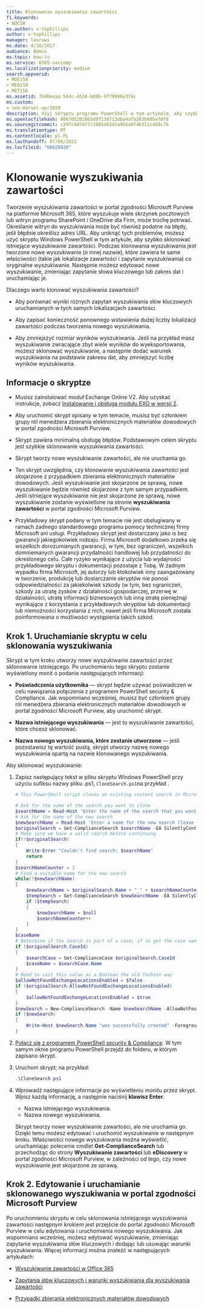 ```yaml
---
title: Klonowanie wyszukiwania zawartości
f1.keywords:
- NOCSH
ms.author: v-tophillips
author: v-tophillips
manager: laurawi
ms.date: 4/26/2017
audience: Admin
ms.topic: how-to
ms.service: O365-seccomp
ms.localizationpriority: medium
search.appverid:
- MOE150
- MED150
- MET150
ms.assetid: 7b40eeaa-544c-4534-b89b-9f79998e374c
ms.custom:
- seo-marvel-apr2020
description: Użyj skryptu programu PowerShell w tym artykule, aby szybko sklonować istniejące wyszukiwanie zawartości w portal zgodności Microsoft Purview na platformie Microsoft 365.
ms.openlocfilehash: 806705202865d97136713dba4afb263b605ef0f8
ms.sourcegitcommit: c29fc9d7477c3985d02d7a956a9f4b311c4d9c76
ms.translationtype: MT
ms.contentlocale: pl-PL
ms.lasthandoff: 07/06/2022
ms.locfileid: "66628820"
---
```

# <a name="clone-a-content-search"></a>Klonowanie wyszukiwania zawartości

Tworzenie wyszukiwania zawartości w portal zgodności Microsoft Purview na platformie Microsoft 365, które wyszukuje wiele skrzynek pocztowych lub witryn programu SharePoint i OneDrive dla Firm, może trochę potrwać. Określanie witryn do wyszukiwania może być również podatne na błędy, jeśli błędnie określisz adres URL. Aby uniknąć tych problemów, możesz użyć skryptu Windows PowerShell w tym artykule, aby szybko sklonować istniejące wyszukiwanie zawartości. Podczas klonowania wyszukiwania jest tworzone nowe wyszukiwanie (o innej nazwie), które zawiera te same właściwości (takie jak lokalizacje zawartości i zapytanie wyszukiwania) co oryginalne wyszukiwanie. Następnie możesz edytować nowe wyszukiwanie, zmieniając zapytanie słowa kluczowego lub zakres dat i uruchamiając je.

Dlaczego warto klonować wyszukiwania zawartości?

- Aby porównać wyniki różnych zapytań wyszukiwania słów kluczowych uruchamianych w tych samych lokalizacjach zawartości.

- Aby zapisać konieczność ponownego wstawienia dużej liczby lokalizacji zawartości podczas tworzenia nowego wyszukiwania.

- Aby zmniejszyć rozmiar wyników wyszukiwania. Jeśli na przykład masz wyszukiwanie zwracające zbyt wiele wyników do wyeksportowania, możesz sklonować wyszukiwanie, a następnie dodać warunek wyszukiwania na podstawie zakresu dat, aby zmniejszyć liczbę wyników wyszukiwania.

## <a name="script-information"></a>Informacje o skryptze

- Musisz zainstalować moduł Exchange Online V2. Aby uzyskać instrukcje, zobacz [Instalowanie i obsługa modułu EXO w wersji 2](/powershell/exchange/exchange-online-powershell-v2#install-and-maintain-the-exo-v2-module).

- Aby uruchomić skrypt opisany w tym temacie, musisz być członkiem grupy ról menedżera zbierania elektronicznych materiałów dowodowych w portal zgodności Microsoft Purview.

- Skrypt zawiera minimalną obsługę błędów. Podstawowym celem skryptu jest szybkie sklonowanie wyszukiwania zawartości.

- Skrypt tworzy nowe wyszukiwanie zawartości, ale nie uruchamia go.

- Ten skrypt uwzględnia, czy klonowanie wyszukiwania zawartości jest skojarzone z przypadkiem zbierania elektronicznych materiałów dowodowych. Jeśli wyszukiwanie jest skojarzone ze sprawą, nowe wyszukiwanie będzie również skojarzone z tym samym przypadkiem. Jeśli istniejące wyszukiwanie nie jest skojarzone ze sprawą, nowe wyszukiwanie zostanie wyświetlone na stronie **wyszukiwania zawartości** w portal zgodności Microsoft Purview.

- Przykładowy skrypt podany w tym temacie nie jest obsługiwany w ramach żadnego standardowego programu pomocy technicznej firmy Microsoft ani usługi. Przykładowy skrypt jest dostarczany jako is bez gwarancji jakiegokolwiek rodzaju. Firma Microsoft dodatkowo zrzeka się wszelkich dorozumianych gwarancji, w tym, bez ograniczeń, wszelkich domniemanych gwarancji przydatności handlowej lub przydatności do określonego celu. Całe ryzyko wynikające z użycia lub wydajności przykładowego skryptu i dokumentacji pozostaje z Tobą. W żadnym wypadku firma Microsoft, jej autorzy lub ktokolwiek inny zaangażowany w tworzenie, produkcję lub dostarczanie skryptów nie ponosi odpowiedzialności za jakiekolwiek szkody (w tym, bez ograniczeń, szkody za utratę zysków z działalności gospodarczej, przerwę w działalności, utratę informacji biznesowych lub inną stratę pieniężną) wynikające z korzystania z przykładowych skryptów lub dokumentacji lub niemożności korzystania z nich,  nawet jeśli firma Microsoft została poinformowana o możliwości wystąpienia takich szkód.

## <a name="step-1-run-the-script-to-clone-a-search"></a>Krok 1. Uruchamianie skryptu w celu sklonowania wyszukiwania

Skrypt w tym kroku utworzy nowe wyszukiwanie zawartości przez sklonowanie istniejącego. Po uruchomieniu tego skryptu zostanie wyświetlony monit o podanie następujących informacji:

- **Poświadczenia użytkownika** — skrypt będzie używać poświadczeń w celu nawiązania połączenia z programem PowerShell security & Compliance. Jak wspomniano wcześniej, musisz być członkiem grupy ról menedżera zbierania elektronicznych materiałów dowodowych w portal zgodności Microsoft Purview, aby uruchomić skrypt.

- **Nazwa istniejącego wyszukiwania** — jest to wyszukiwanie zawartości, które chcesz sklonować.

- **Nazwa nowego wyszukiwania, które zostanie utworzone** — jeśli pozostawisz tę wartość pustą, skrypt utworzy nazwę nowego wyszukiwania opartą na nazwie klonowanego wyszukiwania.

Aby sklonować wyszukiwanie:

1. Zapisz następujący tekst w pliku skryptu Windows PowerShell przy użyciu sufiksu nazwy pliku .ps1, `CloneSearch.ps1`na przykład .

   ```powershell
   # This PowerShell script clones an existing content search in Microsoft Purview compliance.

   # Ask for the name of the search you want to clone
   $searchName = Read-Host 'Enter the name of the search that you want to clone'
   # Ask for the name of the new search
   $newSearchName = Read-Host 'Enter a name for the new search [leave blank to automatically generate a name]'
   $originalSearch = Get-ComplianceSearch $searchName -EA SilentlyContinue
   # Make sure we have a valid search before continuing
   if(!$originalSearch)
   {
       Write-Error "Couldn't find search: $searchName"
       return
   }
   $searchNameCounter = 1
   # Find a suitable name for the new search
   while(!$newSearchName)
   {
       $newSearchName = $originalSearch.Name + "_" + $searchNameCounter
       $tempSearch = Get-ComplianceSearch $newSearchName -EA SilentlyContinue
       if ($tempSearch)
       {
           $newSearchName = $null
           $searchNameCounter++
       }
   }
   $caseName
   # Determine if the search is part of a case; if so get the case name
   if ($originalSearch.CaseId)
   {
       $searchCase = Get-ComplianceCase $originalSearch.CaseId
       $caseName = $searchCase.Name
   }
   # Need to cast this value as a Boolean the old fashion way
   $allowNotFoundExchangeLocationsEnabled = $false
   if ($originalSearch.AllowNotFoundExchangeLocationsEnabled)
   {
       $allowNotFoundExchangeLocationsEnabled = $true
   }
   $newSearch = New-ComplianceSearch -Name $newSearchName -AllowNotFoundExchangeLocationsEnabled $allowNotFoundExchangeLocationsEnabled -Case $caseName -ContentMatchQuery $originalSearch.ContentMatchQuery -Description $originalSearch.Description -ExchangeLocation $originalSearch.ExchangeLocation -ExchangeLocationExclusion $originalSearch.ExchangeLocationExclusion -Language $originalSearch.Language -SharePointLocation $originalSearch.SharePointLocation -SharePointLocationExclusion $originalSearch.SharePointLocationExclusion -PublicFolderLocation $originalSearch.PublicFolderLocation
   if ($newSearch)
   {
       Write-Host $newSearch.Name "was successfully created" -ForegroundColor Yellow
   }
   ```

2. [Połącz się z programem PowerShell security & Compliance](/powershell/exchange/connect-to-scc-powershell). W tym samym oknie programu PowerShell przejdź do folderu, w którym zapisano skrypt.

3. Uruchom skrypt; na przykład:

     ```powershell
     .\CloneSearch.ps1
     ```

4. Wprowadź następujące informacje po wyświetleniu monitu przez skrypt. Wpisz każdą informację, a następnie naciśnij **klawisz Enter**.

     - Nazwa istniejącego wyszukiwania.
     - Nazwa nowego wyszukiwania.

     Skrypt tworzy nowe wyszukiwanie zawartości, ale nie uruchamia go. Dzięki temu możesz edytować i uruchomić wyszukiwanie w następnym kroku. Właściwości nowego wyszukiwania można wyświetlić, uruchamiając polecenie cmdlet **Get-ComplianceSearch** lub przechodząc do strony **Wyszukiwanie zawartości** lub **eDiscovery** w portal zgodności Microsoft Purview, w zależności od tego, czy nowe wyszukiwanie jest skojarzone ze sprawą.

## <a name="step-2-edit-and-run-the-cloned-search-in-the-microsoft-purview-compliance-portal"></a>Krok 2. Edytowanie i uruchamianie sklonowanego wyszukiwania w portal zgodności Microsoft Purview

Po uruchomieniu skryptu w celu sklonowania istniejącego wyszukiwania zawartości następnym krokiem jest przejście do portal zgodności Microsoft Purview w celu edytowania i uruchomienia nowego wyszukiwania. Jak wspomniano wcześniej, możesz edytować wyszukiwanie, zmieniając zapytanie wyszukiwania słów kluczowych i dodając lub usuwając warunki wyszukiwania. Więcej informacji można znaleźć w następujących artykułach:

- [Wyszukiwanie zawartości w Office 365](content-search.md)

- [Zapytania słów kluczowych i warunki wyszukiwania dla wyszukiwania zawartości](keyword-queries-and-search-conditions.md)

- [Przypadki zbierania elektronicznych materiałów dowodowych](./get-started-core-ediscovery.md)
